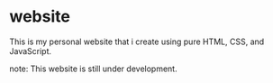 # website
This is my personal website that i create using pure HTML, CSS, and JavaScript.

note: This website is still under development.
